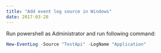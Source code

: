 ```yaml
---
title: "Add event log source in Windows"
date: 2017-03-28
---
```


Run powershell as Administrator and run following command:

```powershell
New-EventLog -Source "TestApi" -LogName "Application"
```
